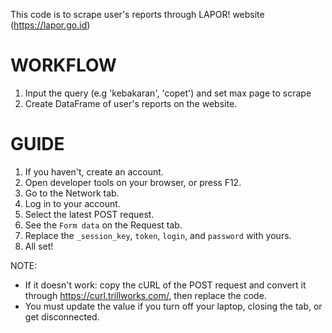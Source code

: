 This code is to scrape user's reports through LAPOR! website (https://lapor.go.id)

#  WORKFLOW
1. Input the query (e.g 'kebakaran', 'copet') and set max page to scrape
2. Create DataFrame of user's reports on the website.

# GUIDE
1. If you haven't, create an account.
2. Open developer tools on your browser, or press F12.
3. Go to the Network tab.
4. Log in to your account.
5. Select the latest POST request.
6. See the `Form data` on the Request tab.
7. Replace the `_session_key`, `token`, `login`, and `password` with yours.
8. All set!

NOTE:
- If it doesn't work: copy the cURL of the POST request and convert it through https://curl.trillworks.com/, then replace the code.
- You must update the value if you turn off your laptop, closing the tab, or get disconnected.
